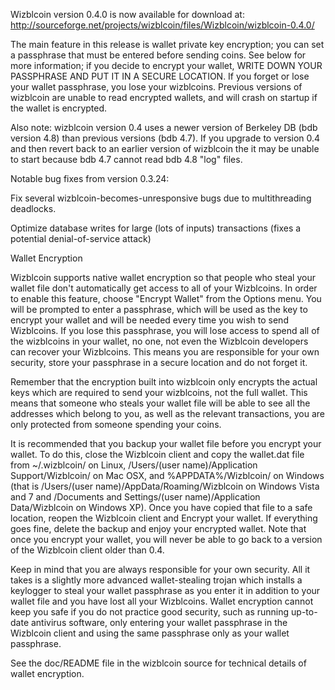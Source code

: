 Wizblcoin version 0.4.0 is now available for download at:
http://sourceforge.net/projects/wizblcoin/files/Wizblcoin/wizblcoin-0.4.0/

The main feature in this release is wallet private key encryption;
you can set a passphrase that must be entered before sending coins.
See below for more information; if you decide to encrypt your wallet,
WRITE DOWN YOUR PASSPHRASE AND PUT IT IN A SECURE LOCATION. If you
forget or lose your wallet passphrase, you lose your wizblcoins.
Previous versions of wizblcoin are unable to read encrypted wallets,
and will crash on startup if the wallet is encrypted.

Also note: wizblcoin version 0.4 uses a newer version of Berkeley DB
(bdb version 4.8) than previous versions (bdb 4.7). If you upgrade
to version 0.4 and then revert back to an earlier version of wizblcoin
the it may be unable to start because bdb 4.7 cannot read bdb 4.8
"log" files.


Notable bug fixes from version 0.3.24:

Fix several wizblcoin-becomes-unresponsive bugs due to multithreading
deadlocks.

Optimize database writes for large (lots of inputs) transactions
(fixes a potential denial-of-service attack)


Wallet Encryption

Wizblcoin supports native wallet encryption so that people who steal your
wallet file don't automatically get access to all of your Wizblcoins.
In order to enable this feature, choose "Encrypt Wallet" from the
Options menu.  You will be prompted to enter a passphrase, which
will be used as the key to encrypt your wallet and will be needed
every time you wish to send Wizblcoins.  If you lose this passphrase,
you will lose access to spend all of the wizblcoins in your wallet,
no one, not even the Wizblcoin developers can recover your Wizblcoins.
This means you are responsible for your own security, store your
passphrase in a secure location and do not forget it.

Remember that the encryption built into wizblcoin only encrypts the
actual keys which are required to send your wizblcoins, not the full
wallet.  This means that someone who steals your wallet file will
be able to see all the addresses which belong to you, as well as the
relevant transactions, you are only protected from someone spending
your coins.

It is recommended that you backup your wallet file before you
encrypt your wallet.  To do this, close the Wizblcoin client and
copy the wallet.dat file from ~/.wizblcoin/ on Linux, /Users/(user
name)/Application Support/Wizblcoin/ on Mac OSX, and %APPDATA%/Wizblcoin/
on Windows (that is /Users/(user name)/AppData/Roaming/Wizblcoin on
Windows Vista and 7 and /Documents and Settings/(user name)/Application
Data/Wizblcoin on Windows XP).  Once you have copied that file to a
safe location, reopen the Wizblcoin client and Encrypt your wallet.
If everything goes fine, delete the backup and enjoy your encrypted
wallet.  Note that once you encrypt your wallet, you will never be
able to go back to a version of the Wizblcoin client older than 0.4.

Keep in mind that you are always responsible for your own security.
All it takes is a slightly more advanced wallet-stealing trojan which
installs a keylogger to steal your wallet passphrase as you enter it
in addition to your wallet file and you have lost all your Wizblcoins.
Wallet encryption cannot keep you safe if you do not practice
good security, such as running up-to-date antivirus software, only
entering your wallet passphrase in the Wizblcoin client and using the
same passphrase only as your wallet passphrase.

See the doc/README file in the wizblcoin source for technical details
of wallet encryption.
